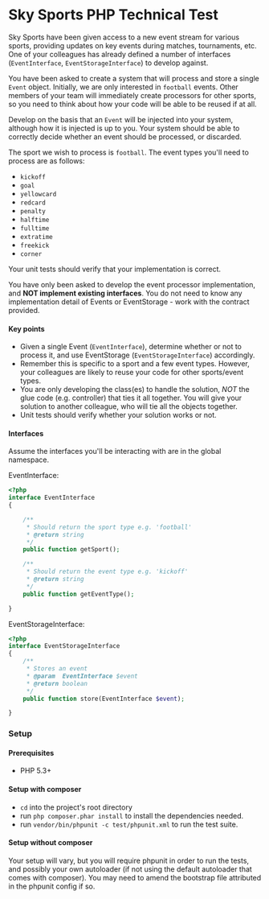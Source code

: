 Sky Sports PHP Technical Test
=============================

Sky Sports have been given access to a new event stream for various sports, providing updates on key events during matches, tournaments, etc. One of your colleagues has already defined a number of interfaces (`EventInterface`, `EventStorageInterface`) to develop against.

You have been asked to create a system that will process and store a single `Event` object. Initially, we are only interested in `football` events. Other members of your team will immediately create processors for other sports, so you need to think about how your code will be able to be reused if at all.

Develop on the basis that an `Event` will be injected into your system, although how it is injected is up to you. Your system should be able to correctly decide whether an event should be processed, or discarded.

The sport we wish to process is `football`.  The event types you'll need to process are as follows:

- `kickoff`
- `goal`
- `yellowcard`
- `redcard`
- `penalty`
- `halftime`
- `fulltime`
- `extratime`
- `freekick`
- `corner`

Your unit tests should verify that your implementation is correct.

You have only been asked to develop the event processor implementation, and **NOT implement existing interfaces**. You do not need to know any implementation detail of Events or EventStorage - work with the contract provided.


#### Key points

- Given a single Event (`EventInterface`), determine whether or not to process it, and use EventStorage (`EventStorageInterface`) accordingly.
- Remember this is specific to a sport and a few event types. However, your colleagues are likely to reuse your code for other sports/event types.
- You are only developing the class(es) to handle the solution, *NOT* the glue code (e.g. controller) that ties it all together. You will give your solution to another colleague, who will tie all the objects together.
- Unit tests should verify whether your solution works or not.

#### Interfaces

Assume the interfaces you'll be interacting with are in the global namespace.

EventInterface:

```php
<?php
interface EventInterface
{

	/**
	 * Should return the sport type e.g. 'football'
	 * @return string
	 */
    public function getSport();

    /**
	 * Should return the event type e.g. 'kickoff'
	 * @return string
	 */
    public function getEventType();

}
```

EventStorageInterface:

```php
<?php
interface EventStorageInterface
{
	/**
	 * Stores an event
	 * @param  EventInterface $event
	 * @return boolean
	 */
    public function store(EventInterface $event);

}
```

### Setup

#### Prerequisites

* PHP 5.3+

#### Setup with composer

- `cd` into the project's root directory
- run `php composer.phar install` to install the dependencies needed.
- run `vendor/bin/phpunit -c test/phpunit.xml` to run the test suite.


#### Setup without composer

Your setup will vary, but you will require phpunit in order to run the tests, and possibly your own autoloader (if not using the default autoloader that comes with composer). You may need to amend the bootstrap file attributed in the phpunit config if so.

